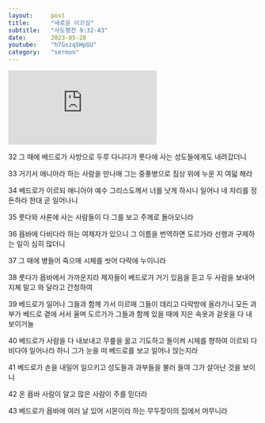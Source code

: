 ```yaml
---
layout:     post
title:      "새로운 이끄심"
subtitle:	"사도행전 9:32-43"
date:       2023-05-28
youtube:    "h7GszqSHpGU"
category:   "sermon"
---
```


<div class="youtube margin-large">
    <iframe src="https://www.youtube.com/embed/h7GszqSHpGUs" title="YouTube video player" frameborder="0" allow="accelerometer; autoplay; clipboard-write; encrypted-media; gyroscope; picture-in-picture; web-share" allowfullscreen></iframe>
</div>

32 그 때에 베드로가 사방으로 두루 다니다가 룻다에 사는 성도들에게도 내려갔더니

33 거기서 애니아라 하는 사람을 만나매 그는 중풍병으로 침상 위에 누운 지 여덟 해라

34 베드로가 이르되 애니아야 예수 그리스도께서 너를 낫게 하시니 일어나 네 자리를 정돈하라 한대 곧 일어나니

35 룻다와 사론에 사는 사람들이 다 그를 보고 주께로 돌아오니라  

36 욥바에 다비다라 하는 여제자가 있으니 그 이름을 번역하면 도르가라 선행과 구제하는 일이 심히 많더니

37 그 때에 병들어 죽으매 시체를 씻어 다락에 누이니라

38 룻다가 욥바에서 가까운지라 제자들이 베드로가 거기 있음을 듣고 두 사람을 보내어 지체 말고 와 달라고 간청하여

39 베드로가 일어나 그들과 함께 가서 이르매 그들이 데리고 다락방에 올라가니 모든 과부가 베드로 곁에 서서 울며 도르가가 그들과 함께 있을 때에 지은 속옷과 
겉옷을 다 내보이거늘

40 베드로가 사람을 다 내보내고 무릎을 꿇고 기도하고 돌이켜 시체를 향하여 이르되 다비다야 일어나라 하니 그가 눈을 떠 베드로를 보고 일어나 앉는지라  

41 베드로가 손을 내밀어 일으키고 성도들과 과부들을 불러 들여 그가 살아난 것을 보이니

42 온 욥바 사람이 알고 많은 사람이 주를 믿더라

43 베드로가 욥바에 여러 날 있어 시몬이라 하는 무두장이의 집에서 머무니라